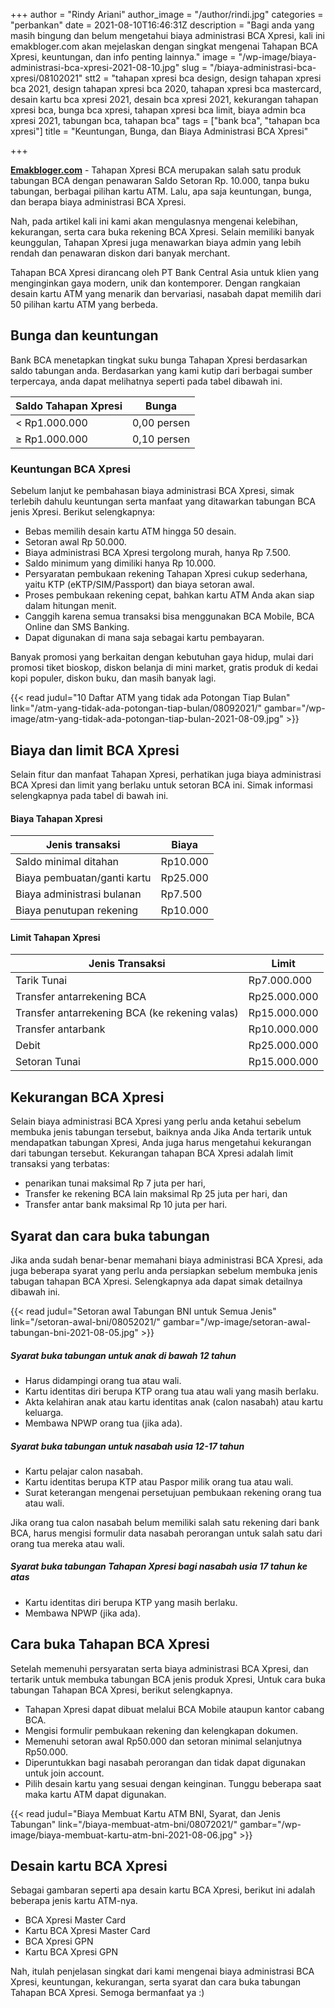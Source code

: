 +++
author = "Rindy Ariani"
author_image = "/author/rindi.jpg"
categories = "perbankan"
date = 2021-08-10T16:46:31Z
description = "Bagi anda yang masih bingung dan belum mengetahui biaya administrasi BCA Xpresi, kali ini emakbloger.com akan mejelaskan dengan singkat mengenai Tahapan BCA Xpresi, keuntungan, dan info penting lainnya."
image = "/wp-image/biaya-administrasi-bca-xpresi-2021-08-10.jpg"
slug = "/biaya-administrasi-bca-xpresi/08102021"
stt2 = "tahapan xpresi bca design, design tahapan xpresi bca 2021, design tahapan xpresi bca 2020, tahapan xpresi bca mastercard, desain kartu bca xpresi 2021, desain bca xpresi 2021, kekurangan tahapan xpresi bca, bunga bca xpresi, tahapan xpresi bca limit, biaya admin bca xpresi 2021, tabungan bca, tahapan bca"
tags = ["bank bca", "tahapan bca xpresi"]
title = "Keuntungan, Bunga, dan Biaya Administrasi BCA Xpresi"

+++

[**Emakbloger.com**](/) - Tahapan Xpresi BCA merupakan salah satu produk tabungan BCA dengan penawaran Saldo Setoran Rp. 10.000, tanpa buku tabungan, berbagai pilihan kartu ATM. Lalu, apa saja keuntungan, bunga, dan berapa biaya administrasi BCA Xpresi.

Nah, pada artikel kali ini kami akan mengulasnya mengenai kelebihan, kekurangan, serta cara buka rekening BCA Xpresi. Selain memiliki banyak keunggulan, Tahapan Xpresi juga menawarkan biaya admin yang lebih rendah dan penawaran diskon dari banyak merchant.

Tahapan BCA Xpresi dirancang oleh PT Bank Central Asia untuk klien yang menginginkan gaya modern, unik dan kontemporer. Dengan rangkaian desain kartu ATM yang menarik dan bervariasi, nasabah dapat memilih dari 50 pilihan kartu ATM yang berbeda.

## Bunga dan keuntungan

Bank BCA menetapkan tingkat suku bunga Tahapan Xpresi berdasarkan saldo tabungan anda. Berdasarkan yang kami kutip dari berbagai sumber terpercaya, anda dapat melihatnya seperti pada tabel dibawah ini.

| Saldo Tahapan Xpresi | Bunga       |
| -------------------- | ----------- |
| < Rp1.000.000        | 0,00 persen |
| ≥ Rp1.000.000        | 0,10 persen |

### Keuntungan BCA Xpresi

Sebelum lanjut ke pembahasan biaya administrasi BCA Xpresi, simak terlebih dahulu keuntungan serta manfaat yang ditawarkan tabungan BCA jenis Xpresi. Berikut selengkapnya:

- Bebas memilih desain kartu ATM hingga 50 desain.
- Setoran awal Rp 50.000.
- Biaya administrasi BCA Xpresi tergolong murah, hanya Rp 7.500.
- Saldo minimum yang dimiliki hanya Rp 10.000.
- Persyaratan pembukaan rekening Tahapan Xpresi cukup sederhana, yaitu KTP (eKTP/SIM/Passport) dan biaya setoran awal.
- Proses pembukaan rekening cepat, bahkan kartu ATM Anda akan siap dalam hitungan menit.
- Canggih karena semua transaksi bisa menggunakan BCA Mobile, BCA Online dan SMS Banking.
- Dapat digunakan di mana saja sebagai kartu pembayaran.

Banyak promosi yang berkaitan dengan kebutuhan gaya hidup, mulai dari promosi tiket bioskop, diskon belanja di mini market, gratis produk di kedai kopi populer, diskon buku, dan masih banyak lagi.

{{< read judul="10 Daftar ATM yang tidak ada Potongan Tiap Bulan" link="/atm-yang-tidak-ada-potongan-tiap-bulan/08092021/" gambar="/wp-image/atm-yang-tidak-ada-potongan-tiap-bulan-2021-08-09.jpg" >}}

## Biaya dan limit BCA Xpresi

Selain fitur dan manfaat Tahapan Xpresi, perhatikan juga biaya administrasi BCA Xpresi dan limit yang berlaku untuk setoran BCA ini. Simak informasi selengkapnya pada tabel di bawah ini.

#### Biaya Tahapan Xpresi

| Jenis transaksi             | Biaya    |
| --------------------------- | -------- |
| Saldo minimal ditahan       | Rp10.000 |
| Biaya pembuatan/ganti kartu | Rp25.000 |
| Biaya administrasi bulanan  | Rp7.500  |
| Biaya penutupan rekening    | Rp10.000 |

#### Limit Tahapan Xpresi

| Jenis Transaksi                                | Limit        |
| ---------------------------------------------- | ------------ |
| Tarik Tunai                                    | Rp7.000.000  |
| Transfer antarrekening BCA                     | Rp25.000.000 |
| Transfer antarrekening BCA (ke rekening valas) | Rp15.000.000 |
| Transfer antarbank                             | Rp10.000.000 |
| Debit                                          | Rp25.000.000 |
| Setoran Tunai                                  | Rp15.000.000 |

## Kekurangan BCA Xpresi

Selain biaya administrasi BCA Xpresi yang perlu anda ketahui sebelum membuka jenis tabungan tersebut, baiknya anda Jika Anda tertarik untuk mendapatkan tabungan Xpresi, Anda juga harus mengetahui kekurangan dari tabungan tersebut. Kekurangan tahapan BCA Xpresi adalah limit transaksi yang terbatas:

- penarikan tunai maksimal Rp 7 juta per hari,
- Transfer ke rekening BCA lain maksimal Rp 25 juta per hari, dan
- Transfer antar bank maksimal Rp 10 juta per hari.

## Syarat dan cara buka tabungan

Jika anda sudah benar-benar memahani biaya administrasi BCA Xpresi, ada juga beberapa syarat yang perlu anda persiapkan sebelum membuka jenis tabugan tahapan BCA Xpresi. Selengkapnya ada dapat simak detailnya dibawah ini.

{{< read judul="Setoran awal Tabungan BNI untuk Semua Jenis" link="/setoran-awal-bni/08052021/" gambar="/wp-image/setoran-awal-tabungan-bni-2021-08-05.jpg" >}}

##### Syarat buka tabungan untuk anak di bawah 12 tahun

- Harus didampingi orang tua atau wali.
- Kartu identitas diri berupa KTP orang tua atau wali yang masih berlaku.
- Akta kelahiran anak atau kartu identitas anak (calon nasabah) atau kartu keluarga.
- Membawa NPWP orang tua (jika ada).

##### Syarat buka tabungan untuk nasabah usia 12-17 tahun

- Kartu pelajar calon nasabah.
- Kartu identitas berupa KTP atau Paspor milik orang tua atau wali.
- Surat keterangan mengenai persetujuan pembukaan rekening orang tua atau wali.

Jika orang tua calon nasabah belum memiliki salah satu rekening dari bank BCA, harus mengisi formulir data nasabah perorangan untuk salah satu dari orang tua mereka atau wali.

##### Syarat buka tabungan Tahapan Xpresi bagi nasabah usia 17 tahun ke atas

- Kartu identitas diri berupa KTP yang masih berlaku.
- Membawa NPWP (jika ada).

## Cara buka Tahapan BCA Xpresi

Setelah memenuhi persyaratan serta biaya administrasi BCA Xpresi, dan tertarik untuk membuka tabungan BCA jenis produk Xpresi, Untuk cara buka tabungan Tahapan BCA Xpresi, berikut selengkapnya.

- Tahapan Xpresi dapat dibuat melalui BCA Mobile ataupun kantor cabang BCA.
- Mengisi formulir pembukaan rekening dan kelengkapan dokumen.
- Memenuhi setoran awal Rp50.000 dan setoran minimal selanjutnya Rp50.000.
- Diperuntukkan bagi nasabah perorangan dan tidak dapat digunakan untuk join account.
- Pilih desain kartu yang sesuai dengan keinginan. Tunggu beberapa saat maka kartu ATM dapat digunakan.

{{< read judul="Biaya Membuat Kartu ATM BNI, Syarat, dan Jenis Tabungan" link="/biaya-membuat-atm-bni/08072021/" gambar="/wp-image/biaya-membuat-kartu-atm-bni-2021-08-06.jpg" >}}

## Desain kartu BCA Xpresi

Sebagai gambaran seperti apa desain kartu BCA Xpresi, berikut ini adalah beberapa jenis kartu ATM-nya.

- BCA Xpresi Master Card
- Kartu BCA Xpresi Master Card
- BCA Xpresi GPN
- Kartu BCA Xpresi GPN

Nah, itulah penjelasan singkat dari kami mengenai biaya administrasi BCA Xpresi, keuntungan, kekurangan, serta syarat dan cara buka tabungan Tahapan BCA Xpresi. Semoga bermanfaat ya :)
